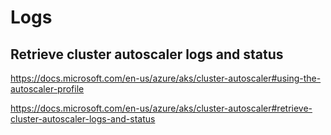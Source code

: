 # Logs

## Retrieve cluster autoscaler logs and status
https://docs.microsoft.com/en-us/azure/aks/cluster-autoscaler#using-the-autoscaler-profile

https://docs.microsoft.com/en-us/azure/aks/cluster-autoscaler#retrieve-cluster-autoscaler-logs-and-status

